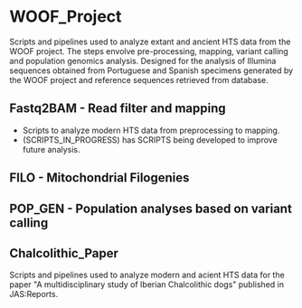 # **WOOF_Project**

Scripts and pipelines used to analyze extant and ancient HTS data from the WOOF project. The steps envolve pre-processing, mapping, variant calling and population genomics analysis. Designed for the analysis of Illumina sequences obtained from Portuguese and Spanish specimens generated by the WOOF project and reference sequences retrieved from database.

## Fastq2BAM - Read filter and mapping
- Scripts to analyze modern HTS data from preprocessing to mapping.
- (SCRIPTS_IN_PROGRESS) has SCRIPTS being developed to improve future analysis.

## FILO - Mitochondrial Filogenies

## POP_GEN - Population analyses based on variant calling

## Chalcolithic_Paper
Scripts and pipelines used to analyze modern and acient HTS data for the paper "A multidisciplinary study of Iberian Chalcolithic dogs" published in JAS:Reports.

